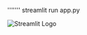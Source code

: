 '''''''
streamlit run app.py   

  
 ![Streamlit Logo](https://streamlit.io/images/brand/streamlit-logo-primary-colormark-darktext.png)

